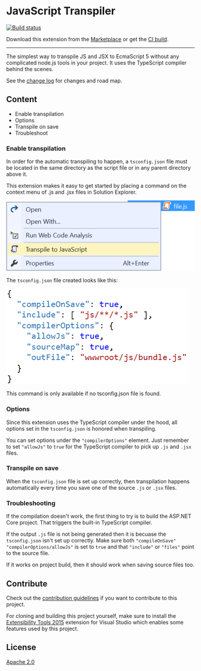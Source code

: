 # JavaScript Transpiler

[![Build status](https://ci.appveyor.com/api/projects/status/oo7iap01bc2tihv5?svg=true)](https://ci.appveyor.com/project/madskristensen/typescriptcompileonsave)

Download this extension from the [Marketplace](https://marketplace.visualstudio.com/vsgallery/797b61e6-b56a-493d-be5a-f9435a63ba87)
or get the [CI build](http://vsixgallery.com/extension/d6330ef4-ab82-4ab1-9828-4e43639e7521/).

---------------------------------------

The simplest way to transpile JS and JSX to EcmaScript 5 without any complicated node.js tools in your project. It uses the TypeScript compiler behind the scenes.

See the [change log](CHANGELOG.md) for changes and road map.

## Content

- Enable transpilation
- Options
- Transpile on save
- Troubleshoot

### Enable transpilation
In order for the automatic transpiling to happen, a `tsconfig.json` file must be located in the same directory as the script file or in any parent directory above it.

This extension makes it easy to get started by placing a command on the context menu of .js and .jsx files in Solution Explorer.

![Context menu](art/context-menu.png)

The `tsconfig.json` file created looks like this:

![tsconfig.json](art/tsconfig.png)

This command is only available if no tsconfig.json file is found.

### Options
Since this extension uses the TypeScript compiler under the hood,
all options set in the `tsconfig.json` is honored when transpiling.

You can set options under the `"compilerOptions"` element. Just remember to set `"allowJs"` to `true` for the TypeScript compiler to pick up `.js` and `.jsx` files.

### Transpile on save
When the `tsconfig.json` file is set up correctly, then transpilation happens automatically every time you save one of the source `.js` or `.jsx` files.

### Troubleshooting
If the compilation doesn't work, the first thing to try is to build the ASP.NET Core project. That triggers the built-in TypeScript compiler. 

If the output `.js` file is not being generated then it is becuase the `tsconfig.json` isn't set up correctly. Make sure both `"compileOnSave"` `"compilerOptions/allowJs"` is set to `true` and that `"include"` or `"files"` point to the source file.

If it works on project build, then it should work when saving source files too.

## Contribute
Check out the [contribution guidelines](.github/CONTRIBUTING.md)
if you want to contribute to this project.

For cloning and building this project yourself, make sure
to install the
[Extensibility Tools 2015](https://visualstudiogallery.msdn.microsoft.com/ab39a092-1343-46e2-b0f1-6a3f91155aa6)
extension for Visual Studio which enables some features
used by this project.

## License
[Apache 2.0](LICENSE)